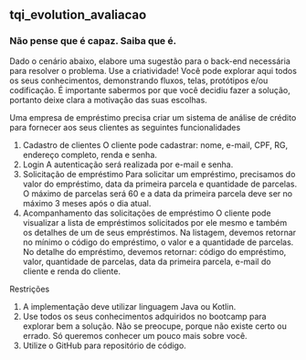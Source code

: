 ## tqi_evolution_avaliacao
### Não pense que é capaz. Saiba que é.

Dado o cenário abaixo, elabore uma sugestão para o back-end necessária para resolver o problema.
Use a criatividade! Você pode explorar aqui todos os seus conhecimentos, demonstrando fluxos, telas, protótipos e/ou codificação.
É importante sabermos por que você decidiu fazer a solução, portanto deixe clara a motivação das suas escolhas.

Uma empresa de empréstimo precisa criar um sistema de análise de crédito para fornecer aos seus clientes as seguintes funcionalidades
1. Cadastro de clientes
    O cliente pode cadastrar: nome, e-mail, CPF, RG, endereço completo, renda e senha.
2. Login
    A autenticação será realizada por e-mail e senha.
3. Solicitação de empréstimo
    Para solicitar um empréstimo, precisamos do valor do empréstimo, data da primeira parcela e quantidade de parcelas.
    O máximo de parcelas será 60 e a data da primeira parcela deve ser no máximo 3 meses após o dia atual.
4. Acompanhamento das solicitações de empréstimo
    O cliente pode visualizar a lista de empréstimos solicitados por ele mesmo e também os detalhes de um de seus empréstimos.
    Na listagem, devemos retornar no mínimo o código do empréstimo, o valor e a quantidade de parcelas.
    No detalhe do empréstimo, devemos retornar: código do empréstimo, valor, quantidade de parcelas, data da primeira parcela, e-mail do cliente e renda do cliente.

Restrições
1. A implementação deve utilizar linguagem Java ou Kotlin.
2. Use todos os seus conhecimentos adquiridos no bootcamp para explorar bem a solução. Não se preocupe, porque não existe certo ou errado. Só queremos conhecer um pouco mais sobre você.
3. Utilize o GitHub para repositório de código.
